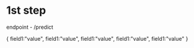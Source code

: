 # 1st step
endpoint - /predict


{
    field1:"value",
    field1:"value",
    field1:"value",
    field1:"value",
    field1:"value"
}